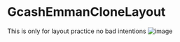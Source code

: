 # GcashEmmanCloneLayout
 This is only for layout practice no bad intentions
![image](https://user-images.githubusercontent.com/65284407/148550939-74ff86d0-bf6f-439d-b5c3-9656a67743c9.png)
